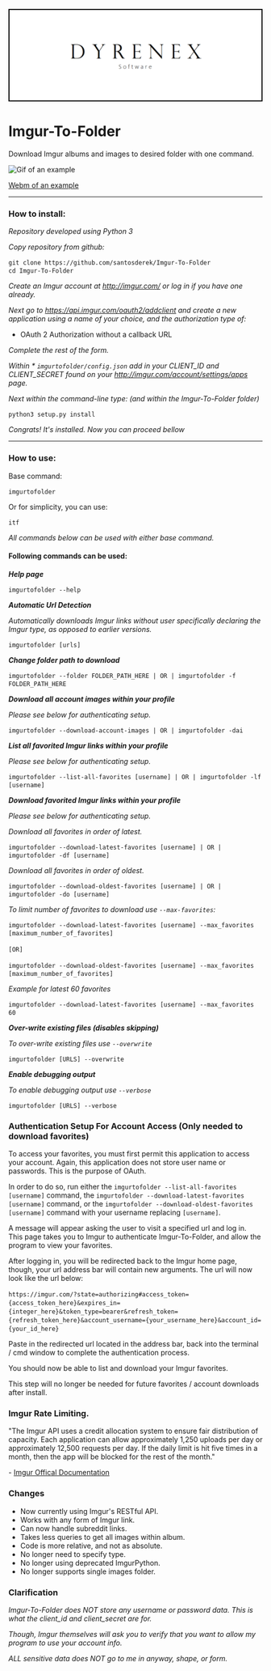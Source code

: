 ![Dyrenex Software](Dyrenex_Software.png)


# Imgur-To-Folder
Download Imgur albums and images to desired folder with one command.

![Gif of an example](https://giant.gfycat.com/AccurateHarmfulAmericanalligator.gif)

[Webm of an example](https://giant.gfycat.com/AccurateHarmfulAmericanalligator.webm)


---

### How to install:

*Repository developed using Python 3*

*Copy repository from github:*


    git clone https://github.com/santosderek/Imgur-To-Folder
    cd Imgur-To-Folder

*Create an Imgur account at http://imgur.com/ or log in if you have one already.*

*Next go to https://api.imgur.com/oauth2/addclient and create a new application using a name of your choice, and the authorization type of:*

* OAuth 2 Authorization without a callback URL

*Complete the rest of the form.*

*Within * `imgurtofolder/config.json` add in your CLIENT_ID and CLIENT_SECRET found on your http://imgur.com/account/settings/apps page.*

*Next within the command-line type: (and within the Imgur-To-Folder folder)*

    python3 setup.py install

*Congrats! It's installed. Now you can proceed bellow*

***

### How to use:
Base command:

    imgurtofolder

Or for simplicity, you can use:

    itf

*All commands below can be used with either base command.*

#### Following commands can be used:
***Help page***

    imgurtofolder --help

***Automatic Url Detection***

*Automatically downloads Imgur links without user specifically declaring the Imgur type, as opposed to earlier versions.*

    imgurtofolder [urls]

***Change folder path to download***

    imgurtofolder --folder FOLDER_PATH_HERE | OR | imgurtofolder -f  FOLDER_PATH_HERE

***Download all account images within your profile***

*Please see below for authenticating setup.*

    imgurtofolder --download-account-images | OR | imgurtofolder -dai

***List all favorited Imgur links within your profile***

*Please see below for authenticating setup.*

    imgurtofolder --list-all-favorites [username] | OR | imgurtofolder -lf [username]

***Download favorited Imgur links within your profile***

*Please see below for authenticating setup.*

*Download all favorites in order of latest.*

    imgurtofolder --download-latest-favorites [username] | OR | imgurtofolder -df [username]

*Download all favorites in order of oldest.*

    imgurtofolder --download-oldest-favorites [username] | OR | imgurtofolder -do [username]

*To limit number of favorites to download use `--max-favorites`:*

    imgurtofolder --download-latest-favorites [username] --max_favorites [maximum_number_of_favorites]

    [OR]

    imgurtofolder --download-oldest-favorites [username] --max_favorites [maximum_number_of_favorites]

*Example for latest 60 favorites*

    imgurtofolder --download-latest-favorites [username] --max_favorites 60

***Over-write existing files (disables skipping)***

*To over-write existing files use `--overwrite`*

    imgurtofolder [URLS] --overwrite

***Enable debugging output***

*To enable debugging output use `--verbose`*

    imgurtofolder [URLS] --verbose

### Authentication Setup For Account Access (Only needed to download favorites)

To access your favorites, you must first permit this application to access your account. Again, this application does not store user name or passwords. This is the purpose of OAuth.

In order to do so, run either the `imgurtofolder --list-all-favorites [username]` command, the `imgurtofolder --download-latest-favorites [username]` command, or the `imgurtofolder --download-oldest-favorites [username]` command with your username replacing `[username]`.

A message will appear asking the user to visit a specified url and log in. This page takes you to Imgur to authenticate Imgur-To-Folder, and allow the program to view your favorites.

After logging in, you will be redirected back to the Imgur home page, though, your url address bar will contain new arguments. The url will now look like the url below:

`https://imgur.com/?state=authorizing#access_token={access_token_here}&expires_in={integer_here}&token_type=bearer&refresh_token={refresh_token_here}&account_username={your_username_here}&account_id={your_id_here}`

Paste in the redirected url located in the address bar, back into the terminal / cmd window to complete the authentication process.

You should now be able to list and download your Imgur favorites.

This step will no longer be needed for future favorites / account downloads after install.

### Imgur Rate Limiting.

"The Imgur API uses a credit allocation system to ensure fair distribution of capacity. Each application can allow approximately 1,250 uploads per day or approximately 12,500 requests per day. If the daily limit is hit five times in a month, then the app will be blocked for the rest of the month."

\- [Imgur Offical Documentation](https://apidocs.imgur.com/)

### Changes

- Now currently using Imgur's RESTful API.
- Works with any form of Imgur link.
- Can now handle subreddit links.
- Takes less queries to get all images within album.
- Code is more relative, and not as absolute.
- No longer need to specify type.
- No longer using deprecated ImgurPython.
- No longer supports single images folder.

### Clarification

*Imgur-To-Folder does NOT store any username or password data. This is what the client_id and client_secret are for.*

*Though, Imgur themselves will ask you to verify that you want to allow my program to use your account info.*

*ALL sensitive data does NOT go to me in anyway, shape, or form.*
